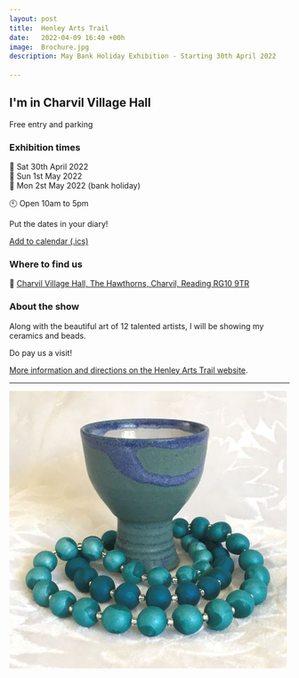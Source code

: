 ```yaml
---
layout: post
title:  Henley Arts Trail
date:   2022-04-09 16:40 +00h
image:  Brochure.jpg
description: May Bank Holiday Exhibition - Starting 30th April 2022

---
```


## I'm in Charvil Village Hall

Free entry and parking

### Exhibition times

📆 Sat 30th April 2022  
📆 Sun 1st May 2022  
📆 Mon 2st May 2022 (bank holiday)

🕙 Open 10am to 5pm

Put the dates in your diary!

[Add to calendar (.ics)](/calendar/hats.ics)

### Where to find us

📍 [Charvil Village Hall, The Hawthorns, Charvil, Reading RG10 9TR](https://goo.gl/maps/EUwkoS1fJapzpqPHA)

### About the show

Along with the beautiful art of 12 talented artists, I will be showing my ceramics and beads.

Do pay us a visit!

[More information and directions on the Henley Arts Trail website](https://www.henleyartstrail.com/19-twyford-studios.html).

----

![Goblet with beads](/images/Goblet-with-Beads.jpg)
